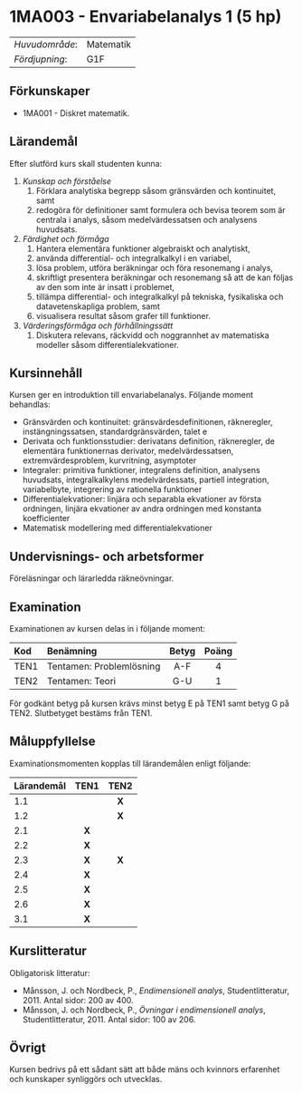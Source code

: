 # 1MA003 - Envariabelanalys 1 (5 hp)

|     |     |
| --- | --- | 
| *Huvudområde*: | Matematik | 
| *Fördjupning*: | G1F | 

## Förkunskaper

- 1MA001 - Diskret matematik.

## Lärandemål

Efter slutförd kurs skall studenten kunna:

1. *Kunskap och förståelse*
    1. Förklara analytiska begrepp såsom gränsvärden och kontinuitet, samt
    2. redogöra för definitioner samt formulera och bevisa teorem som är centrala i analys, såsom medelvärdessatsen och analysens huvudsats.
2. *Färdighet och förmåga*
    1. Hantera elementära funktioner algebraiskt och analytiskt,
    2. använda differential- och integralkalkyl i en variabel,
    3. lösa problem, utföra beräkningar och föra resonemang i analys,
    4. skriftligt presentera beräkningar och resonemang så att de kan följas av den som inte är insatt i problemet,
    5. tillämpa differential- och integralkalkyl på tekniska, fysikaliska och datavetenskapliga problem, samt
    6. visualisera resultat såsom grafer till funktioner.
3. *Värderingsförmåga och förhållningssätt*
    1. Diskutera relevans, räckvidd och noggrannhet av matematiska modeller såsom differentialekvationer.

## Kursinnehåll

Kursen ger en introduktion till envariabelanalys. Följande moment behandlas:

- Gränsvärden och kontinuitet: gränsvärdesdefinitionen, räkneregler, instängningssatsen, standardgränsvärden, talet e
- Derivata och funktionsstudier: derivatans definition, räkneregler, de elementära funktionernas derivator, medelvärdessatsen, extremvärdesproblem, kurvritning, asymptoter
- Integraler: primitiva funktioner, integralens definition, analysens huvudsats, integralkalkylens medelvärdessats, partiell integration, variabelbyte, integrering av rationella funktioner
- Differentialekvationer: linjära och separabla ekvationer av första ordningen, linjära ekvationer av andra ordningen med konstanta koefficienter
- Matematisk modellering med differentialekvationer

## Undervisnings- och arbetsformer

Föreläsningar och lärarledda räkneövningar. 

## Examination

Examinationen av kursen delas in i följande moment:

| Kod  | Benämning                 | Betyg | Poäng |  
| :--- | :------------------------ | :---: | :---: |  
| TEN1 | Tentamen: Problemlösning  | A-F   | 4     |  
| TEN2 | Tentamen: Teori           | G-U   | 1     |  

För godkänt betyg på kursen krävs minst betyg E på TEN1 samt betyg G på TEN2. Slutbetyget bestäms från TEN1.

## Måluppfyllelse

Examinationsmomenten kopplas till lärandemålen enligt följande:

| Lärandemål | TEN1  | TEN2  |  
| :--------- | :---: | :---: |  
| 1.1        |       | **X** |  
| 1.2        |       | **X** |  
| 2.1        | **X** |       |  
| 2.2        | **X** |       |  
| 2.3        | **X** | **X** |  
| 2.4        | **X** |       |  
| 2.5        | **X** |       |  
| 2.6        | **X** |       |  
| 3.1        | **X** |       |  


## Kurslitteratur

Obligatorisk litteratur: 

- Månsson, J. och Nordbeck, P., *Endimensionell analys*, Studentlitteratur, 2011. Antal sidor: 200 av 400. 
- Månsson, J. och Nordbeck, P., *Övningar i endimensionell analys*, Studentlitteratur, 2011. Antal sidor: 100 av 206. 

## Övrigt

Kursen bedrivs på ett sådant sätt att både mäns och kvinnors erfarenhet och kunskaper synliggörs och utvecklas.